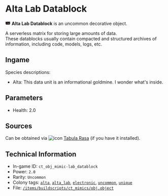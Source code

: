 # Alta Lab Datablock

<img src="https://raw.githubusercontent.com/Ceterai/Enternia/main/objects/alta/eds/decorative/table/icon.png" alt="Alta Lab Datablock icon" loading="lazy" height="16px" width="auto" /> **Alta Lab Datablock** is an uncommon decorative object.

A serverless matrix for storing large amounts of data.  
These datablocks usually contain compacted and structured archives of information, including code, models, logs, etc.

## Ingame

Species descriptions:

- Alta: This data unit is an informational goldmine. I wonder what's inside.

## Parameters

- Health: 2.0

## Sources

Can be obtained via <img src="https://steamuserimages-a.akamaihd.net/ugc/263843960696222713/3EC9A7C005541F7D577EBCB8C5736B4EFC9973D6/" alt="icon" width="8" height="12"/> [Tabula Rasa](https://community.playstarbound.com/resources/the-tabula-rasa.3222/) (if you have it installed).

## Technical Information

- In-game ID: `ct_obj_mimic-lab_datablock`
- Power: `2.0`
- Rarity: `Uncommon`
- Colony tags: [`alta`](https://ceterai.github.io/MyEnternia/Wiki/Tags/Alta), [`alta_lab`](https://ceterai.github.io/MyEnternia/Wiki/Tags/AltaLab), [`electronic`](https://ceterai.github.io/MyEnternia/Wiki/Tags/Electronic), [`uncommon`](https://ceterai.github.io/MyEnternia/Wiki/Tags/Uncommon), [`unique`](https://ceterai.github.io/MyEnternia/Wiki/Tags/Unique)
- File: [`/items/buildscripts/ct_mimics/obj.object`](https://github.com/Ceterai/Enternia/blob/main/items/buildscripts/ct_mimics/obj.object)
